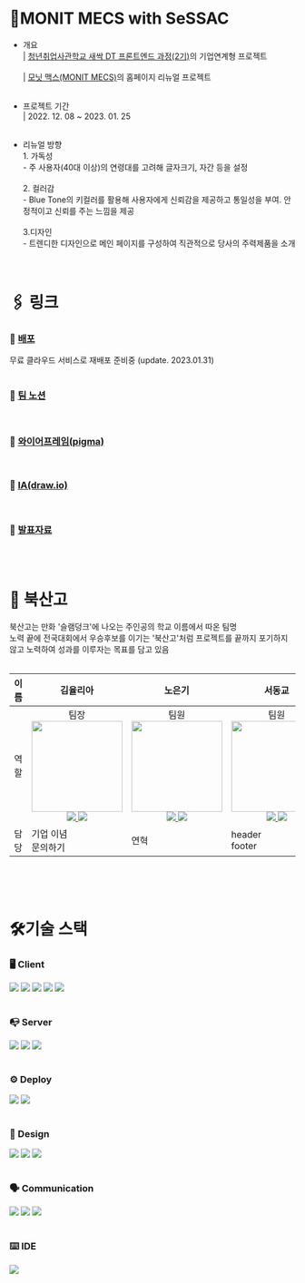 # 🌱MONIT MECS with SeSSAC
* 개요 <br>
| [청년취업사관학교 새싹 DT 프론트엔드 과정(2기)](https://sesac.seoul.kr/course/active/detail.do?courseActiveSeq=1498&srchCategoryTypeCd=CATEGORY_TYPE )의 기업연계형 프로젝트
<br><br>| [모닛 맥스(MONIT MECS)](http://www.monitcorp.com/)의 홈페이지 리뉴얼 프로젝트
<br ><br >


* 프로젝트 기간 <br> | 2022. 12. 08 ~ 2023. 01. 25
 <br> <br>

* 리뉴얼 방향 <br > 1. 가독성 <br> - 주 사용자(40대 이상)의 연령대를 고려해 글자크기, 자간 등을 설정 <br><br> 2. 컬러감 <br>- Blue Tone의 키컬러를 활용해 사용자에게 신뢰감을 제공하고 통일성을 부여. 안정적이고 신뢰를 주는 느낌을 제공
<br ><br>
3.디자인 <br>-  트렌디한 디자인으로 메인 페이지를 구성하여 직관적으로 당사의 주력제품을 소개 <br ><br ><br >
# 🖇️ 링크
### 🔗 [배포](https://monit.herokuapp.com/)
무료 클라우드 서비스로 재배포 준비중 (update. 2023.01.31)
<br ><br >

### 🔗 [팀 노션](https://yuuulya.notion.site/823cc32d696e4363bedc3e5ffb38220d)
<br >

###  🔗 [와이어프레임(pigma)](https://www.figma.com/file/o83afJnA3eHxNaXdpUohck/Monit-MECS?node-id=6%3A24&t=avcQDTI7NO7FpC31-1)
<br >

###  🔗 [IA(draw.io)](https://drive.google.com/file/d/1SGNjAM1LVaLgDZl42xP5nrRkyTy2_v9m/view?usp=sharing)
<br >

###  🔗 [발표자료](https://drive.google.com/file/d/1oEacWtU3JJhc6V3-3MjZsquIqJSDX0u0/view?usp=share_link)

<br ><br >

# 🏀 북산고
북산고는 만화 '슬램덩크'에 나오는 주인공의 학교 이름에서 따온 팀명<br > 노력 끝에 전국대회에서 우승후보를 이기는 '북산고'처럼 프로젝트를 끝까지 포기하지 않고 노력하여 성과를 이루자는 목표를 담고 있음 
<br ><br >

| 이름 | <div align="center">김율리아</div>   | <div align="center">노은기</div>  | <div align="center">서동교</div>  | <div align="center">이수아</div>  | <div align="center">이태희</div>  | <div align="center">최나은</div>  |
| ---- | ---------- | ------ | ------ | ------ | ------ | ------ |
| 역할 | <div align="center">팀장  <img src="https://github.com/yuuulya.png" width="160">  <a href="https://github.com/yuuulya"><img src="https://img.shields.io/badge/GitHub-181717?style=plastic&logo=GitHub&logoColor=white"/> </a>  <a href="https://bluepinetree.tistory.com"><img src="https://img.shields.io/badge/Tistory-fff?style=plastic&logo=Tistory&logoColor=black"/></a></div> | <div align="center">팀원  <img src="https://github.com/Nohkii.png" width="160">  <a href="https://github.com/Nohkii"><img src="https://img.shields.io/badge/GitHub-181717?style=plastic&logo=GitHub&logoColor=white"/> </a>  <a href="https://ek0129.tistory.com/"><img src="https://img.shields.io/badge/Tistory-fff?style=plastic&logo=Tistory&logoColor=black"/></a></div>  | <div align="center">팀원  <img src="https://github.com/re3ess.png" width="160">  <a href="https://github.com/re3ess"><img src="https://img.shields.io/badge/GitHub-181717?style=plastic&logo=GitHub&logoColor=white"/> </a>  <a href="https://yangpa2.tistory.com/"><img src="https://img.shields.io/badge/Tistory-fff?style=plastic&logo=Tistory&logoColor=black"/></a></div>  |  <div align="center">팀원  <img src="https://github.com/suconpa.png" width="160">  <a href="https://github.com/suconpa"><img src="https://img.shields.io/badge/GitHub-181717?style=plastic&logo=GitHub&logoColor=white"/> </a>  <a href="https://su-coding.tistory.com/"><img src="https://img.shields.io/badge/Tistory-fff?style=plastic&logo=Tistory&logoColor=black"/></a></div> | <div align="center">팀원  <img src="https://github.com/taeheehi.png" width="160">  <a href="https://github.com/taeheehi"><img src="https://img.shields.io/badge/GitHub-181717?style=plastic&logo=GitHub&logoColor=white"/> </a>  <a href="https://taehi-dev.tistory.com/"><img src="https://img.shields.io/badge/Tistory-fff?style=plastic&logo=Tistory&logoColor=black"/></a></div>   | <div align="center">팀원  <img src="https://github.com/ice-kirby.png" width="160">  <a href="https://github.com/ice-kirby"><img src="https://img.shields.io/badge/GitHub-181717?style=plastic&logo=GitHub&logoColor=white"/> </a>  <a href="https://velog.io/@gongwillson/"><img src="https://img.shields.io/badge/Tistory-fff?style=plastic&logo=Tistory&logoColor=black"/></a></div> |
 담당 | 기업 이념  <br> 문의하기 | 연혁 | header <br> footer | 메인 <br> | 사업 개요 <br> | 오시는길<br> 문의하기  | ---- | ---------- | ------ | ------ | ------ | ------ | ------ |


<br>
<br>
<br>

# 🛠️기술 스택

### 🖥️ Client 

<img src="https://img.shields.io/badge/HTML5-E34F26?style=flat-square&logo=HTML5&logoColor=white"/> <img src="https://img.shields.io/badge/CSS3-1572B6?style=flat-square&logo=CSS3&logoColor=white"/> <img src="https://img.shields.io/badge/Sass-CC6699?style=flat-square&logo=Sass&logoColor=white"/> <img src="https://img.shields.io/badge/Javascript-F7DF1E?style=flat-square&logo=Javascript&logoColor=white"/> <img src="https://img.shields.io/badge/React-61DAFB?style=flat-square&logo=React&logoColor=white"/>
<br><br>

### 📭 Server 
<img src="https://img.shields.io/badge/Node.js-339933?style=flat-square&logo=Node.js&logoColor=white"/> <img src="https://img.shields.io/badge/Express-000000?style=flat-square&logo=Express&logoColor=white"/> <img src="https://img.shields.io/badge/Axios-5A29E4?style=flat-square&logo=Axios&logoColor=white"/>
<br><br>

### ⚙️ Deploy
<img src="https://img.shields.io/badge/Netlify-00C7B7?style=flat-square&logo=Netlify&logoColor=white"/> <img src="https://img.shields.io/badge/Heroku-430098?style=flat-square&logo=Heroku&logoColor=white"/>
<br><br>

### 🎨 Design
<img src="https://img.shields.io/badge/Figma-F24E1E?style=flat-square&logo=Figma&logoColor=white"/> <img src="https://img.shields.io/badge/Adobe Photoshop-31A8FF?style=flat-square&logo=Adobe Photoshop&logoColor=white"/> <img src="https://img.shields.io/badge/Adobe Illustrator-FF9A00?style=flat-square&logo=Adobe Illustrator&logoColor=white"/>
<br><br>

### 🗣️ Communication 

<img src="https://img.shields.io/badge/GitHub-181717?style=flat-square&logo=GitHub&logoColor=white"/> <img src="https://img.shields.io/badge/Discord-5865F2?style=flat-square&logo=Discord&logoColor=white"/> <img src="https://img.shields.io/badge/Notion-000000?style=flat-square&logo=Notion&logoColor=white"/>
<br><br>

### ⌨️ IDE 
<img src="https://img.shields.io/badge/Visual Studio Code-007ACC?style=flat-square&logo=Visual Studio Code&logoColor=white"/>
<br><br>
<br><br>
